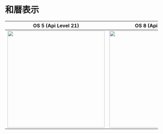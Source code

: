 # 和暦表示

| OS 5 (Api Level 21) | OS 8 (Api Level 26) | OS 11 (Api Level 30)
| --- | --- | --- |
| <img src="https://user-images.githubusercontent.com/16476224/105489638-e47c6580-5cf6-11eb-90c3-41e28b1f1ef7.png" width=320> | <img src="https://user-images.githubusercontent.com/16476224/105489752-17265e00-5cf7-11eb-97c0-3337ef97796c.png" width=320> | <img src="https://user-images.githubusercontent.com/16476224/105489976-72585080-5cf7-11eb-9ac0-dd0a837773b7.png" width=320> |
